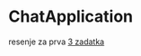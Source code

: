 # ChatApplication
resenje za prva [3 zadatka](https://github.com/fjasic/ChatApplication/releases/tag/v0.3) 
